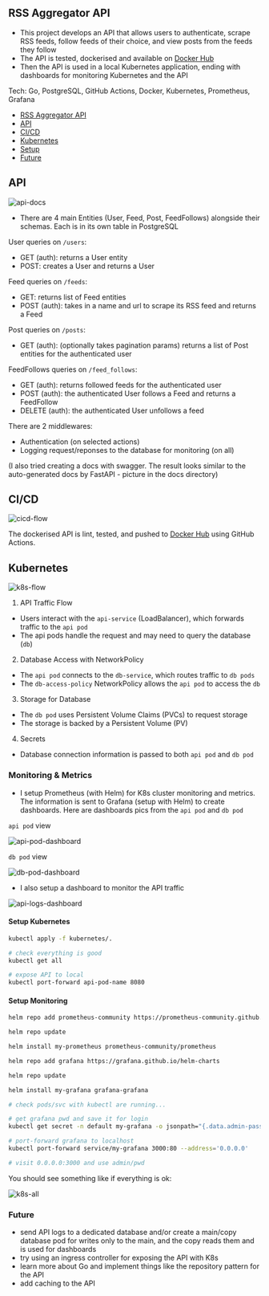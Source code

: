 ## RSS Aggregator API

- This project develops an API that allows users to authenticate, scrape RSS feeds, follow feeds of their choice, and view posts from the feeds they follow
- The API is tested, dockerised and available on [Docker Hub](https://hub.docker.com/repository/docker/timee98642/rss-agg-api/general)
- Then the API is used in a local Kubernetes application, ending with dashboards for monitoring Kubernetes and the API

Tech: Go, PostgreSQL, GitHub Actions, Docker, Kubernetes, Prometheus, Grafana

- [RSS Aggregator API](#rss-aggregator-api)
- [API](#api)
- [CI/CD](#cicd)
- [Kubernetes](#kubernetes)
- [Setup](#setup)
- [Future](#future)
## API 

![api-docs](project-info/api.svg)

- There are 4 main Entities (User, Feed, Post, FeedFollows) alongside their schemas. Each is in its own table in PostgreSQL

User queries on `/users`:
- GET (auth): returns a User entity
- POST: creates a User and returns a User

Feed queries on `/feeds`:
- GET: returns list of Feed entities
- POST (auth): takes in a name and url to scrape its RSS feed and returns a Feed

Post queries on `/posts`:
- GET (auth): (optionally takes pagination params) returns a list of Post entities for the authenticated user

FeedFollows queries on `/feed_follows`:
- GET (auth): returns followed feeds for the authenticated user
- POST (auth): the authenticated User follows a Feed and returns a FeedFollow
- DELETE (auth): the authenticated User unfollows a feed

There are 2 middlewares:
- Authentication (on selected actions)
- Logging request/reponses to the database for monitoring (on all)

(I also tried creating a docs with swagger. The result looks similar to the auto-generated docs by FastAPI - picture in the docs directory)

## CI/CD

![cicd-flow](project-info/cicd-flow.svg)

The dockerised API is lint, tested, and pushed to [Docker Hub](https://hub.docker.com/repository/docker/timee98642/rss-agg-api/general) using GitHub Actions.

## Kubernetes

![k8s-flow](project-info/k8s-flow.svg)

1. API Traffic Flow
- Users interact with the `api-service` (LoadBalancer), which forwards traffic to the `api pod`
- The api pods handle the request and may need to query the database (`db`)

2. Database Access with NetworkPolicy
- The `api pod` connects to the `db-service`, which routes traffic to `db pods`
- The `db-access-policy` NetworkPolicy allows the `api pod` to access the `db`

3. Storage for Database
- The `db pod` uses Persistent Volume Claims (PVCs) to request storage
- The storage is backed by a Persistent Volume (PV)

4. Secrets
- Database connection information is passed to both `api pod` and `db pod`

### Monitoring & Metrics

- I setup Prometheus (with Helm) for K8s cluster monitoring and metrics. The information is sent to Grafana (setup with Helm) to create dashboards. Here are dashboards pics from the `api pod` and `db pod`

`api pod` view

![api-pod-dashboard](project-info/api-pod-dashboard.png)

`db pod` view

![db-pod-dashboard](project-info/db-pod-dashboard.png)

- I also setup a dashboard to monitor the API traffic

![api-logs-dashboard](project-info/api-logs-dashboard.png)


#### Setup Kubernetes

```bash
kubectl apply -f kubernetes/.

# check everything is good 
kubectl get all

# expose API to local
kubectl port-forward api-pod-name 8080
```

#### Setup Monitoring

```bash
helm repo add prometheus-community https://prometheus-community.github.io/helm-charts

helm repo update

helm install my-prometheus prometheus-community/prometheus

helm repo add grafana https://grafana.github.io/helm-charts

helm repo update

helm install my-grafana grafana-grafana

# check pods/svc with kubectl are running...

# get grafana pwd and save it for login
kubectl get secret -n default my-grafana -o jsonpath="{.data.admin-password}" | base64 --decode ; echo

# port-forward grafana to localhost
kubectl port-forward service/my-grafana 3000:80 --address='0.0.0.0' 

# visit 0.0.0.0:3000 and use admin/pwd
```

You should see something like if everything is ok:

![k8s-all](project-info/k8s-all.png)

### Future

- send API logs to a dedicated database and/or create a main/copy database pod for writes only to the main, and the copy reads them and is used for dashboards
- try using an ingress controller for exposing the API with K8s
- learn more about Go and implement things like the repository pattern for the API
- add caching to the API
